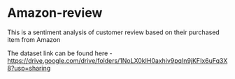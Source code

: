 # Amazon-review
This is a sentiment analysis of customer review based on their purchased item from Amazon

The dataset link can be found here - https://drive.google.com/drive/folders/1NoLX0kIH0axhiv9pqIn9jKFIx6uFq3X8?usp=sharing
